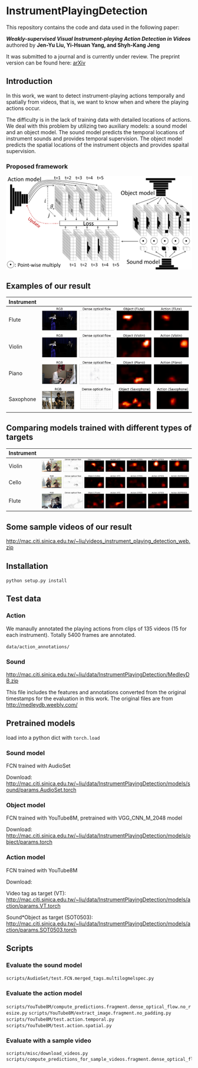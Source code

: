 InstrumentPlayingDetection
==========================

This repository contains the code and data used in the following paper:

**_Weakly-supervised Visual Instrument-playing Action Detection in Videos_** authored by **Jen-Yu Liu, Yi-Hsuan Yang, and Shyh-Kang Jeng**

It was submitted to a journal and is currently under review. The preprint version can be found here: [arXiv](https://arxiv.org/abs/1805.02031)


## Introduction
In this work, we want to detect instrument-playing actions temporally and spatially from videos, that is, we want to know when and where the playing actions occur.

The difficulty is in the lack of training data with detailed locations of actions. We deal with this problem by utilizing two auxiliary models: a sound model and an object model. The sound model predicts the temporal locations of instrument sounds and provides temporal supervision. The object model predicts the spatial locations of the instrument objects and provides spaital supervision.

### Proposed framework
<p align="center">
    <img src="doc/img/framework_SOT_v2.png", width="750">
</p>

## Examples of our result

| Instrument |       |
| ---------- | ----- |
| Flute      | ![](doc/img/heat_maps/d3J_aYbTaEE__Flute.gif) |
| Violin     | ![](doc/img/heat_maps/d3J_aYbTaEE__Violin.gif) |
| Piano      | ![](doc/img/heat_maps/BAieBB1yhfw__Piano.gif) |
| Saxophone  | ![](doc/img/heat_maps/_mpZqTZxJrU__Saxophone.gif)|


## Comparing models trained with different types of targets

| Instrument |       |
| ---------- | ----- |
| Violin     | ![](doc/img/heat_maps/compare_2G2VaBX24So__Violin.gif) |
| Cello      | ![](doc/img/heat_maps/compare_2G2VaBX24So__Cello.gif) |
| Flute      | ![](doc/img/heat_maps/compare_55_RhFOyRgk__Flute.gif)|


## Some sample videos of our result
http://mac.citi.sinica.edu.tw/~liu/videos_instrument_playing_detection_web.zip


## Installation

`python setup.py install`

## Test data

### Action
We manaully annotated the playing actions from clips of 135 videos (15 for each instrument). Totally 5400 frames are annotated.

`data/action_annotations/`

### Sound
http://mac.citi.sinica.edu.tw/~liu/data/InstrumentPlayingDetection/MedleyDB.zip

This file includes the features and annotations converted from the original timestamps for the evaluation in this work. The original files are from http://medleydb.weebly.com/


## Pretrained models
load into a python dict with `torch.load`

### Sound model
FCN trained with AudioSet

Download:
http://mac.citi.sinica.edu.tw/~liu/data/InstrumentPlayingDetection/models/sound/params.AudioSet.torch


### Object model
FCN trained with YouTube8M, pretrained with VGG_CNN_M_2048 model

Download:
http://mac.citi.sinica.edu.tw/~liu/data/InstrumentPlayingDetection/models/object/params.torch

### Action model
FCN trained with YouTube8M

Download:

Video tag as target (VT):
http://mac.citi.sinica.edu.tw/~liu/data/InstrumentPlayingDetection/models/action/params.VT.torch

Sound*Object as target (SOT0503):
http://mac.citi.sinica.edu.tw/~liu/data/InstrumentPlayingDetection/models/action/params.SOT0503.torch

## Scripts

### Evaluate the sound model
`scripts/AudioSet/test.FCN.merged_tags.multilogmelspec.py`


### Evaluate the action model
`scripts/YouTube8M/compute_predictions.fragment.dense_optical_flow.no_resize.py`
`scripts/YouTube8M/extract_image.fragment.no_padding.py`
`scripts/YouTube8M/test.action.temporal.py`
`scripts/YouTube8M/test.action.spatial.py`


### Evaluate with a sample video
```
scripts/misc/download_videos.py
scripts/compute_predictions_for_sample_videos.fragment.dense_optical_flow.no_resize.py
```
